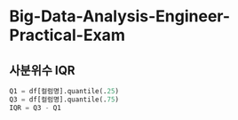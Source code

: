 # Big-Data-Analysis-Engineer-Practical-Exam

## 사분위수 IQR
 ```sql
Q1 = df[컬럼명].quantile(.25)
Q3 = df[컬럼명].quantile(.75)
IQR = Q3 - Q1
```
